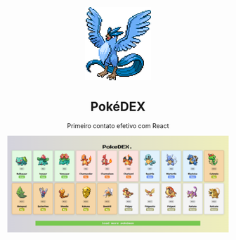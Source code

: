 <div align="center">
  <img src="https://raw.githubusercontent.com/PokeAPI/sprites/master/sprites/pokemon/versions/generation-v/black-white/animated/144.gif" width="150" style="image-rendering: pixelated;">
  <h1>PokéDEX</h1>
  <p>Primeiro contato efetivo com React</p>
  <img src="./PokéDEX.png">
</div>
